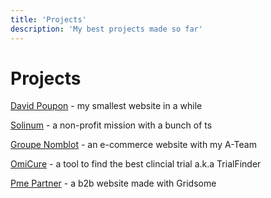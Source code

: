 ```yaml
---
title: 'Projects'
description: 'My best projects made so far'
---
```


# Projects

[David Poupon](/projects/david-poupon) - my smallest website in a while

[Solinum](/projects/solinum) - a non-profit mission with a bunch of ts

[Groupe Nomblot](/projects/groupe-nomblot) - an e-commerce website with my A-Team

[OmiCure](/projects/omicure) - a tool to find the best clincial trial a.k.a TrialFinder

[Pme Partner](/projects/pme-partner) - a b2b website made with Gridsome

